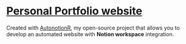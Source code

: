 # [Personal Portfolio website](https://www.curiousr.ca)
Created with [AutonotionR](https://github.com/CuriousR82/AutonotionR), my open-source project that allows you to develop an automated website with **Notion workspace** integration.


